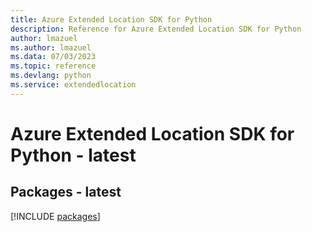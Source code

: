 ```yaml
---
title: Azure Extended Location SDK for Python
description: Reference for Azure Extended Location SDK for Python
author: lmazuel
ms.author: lmazuel
ms.data: 07/03/2023
ms.topic: reference
ms.devlang: python
ms.service: extendedlocation
---
```

# Azure Extended Location SDK for Python - latest
## Packages - latest
[!INCLUDE [packages](extended-location-index.md)]